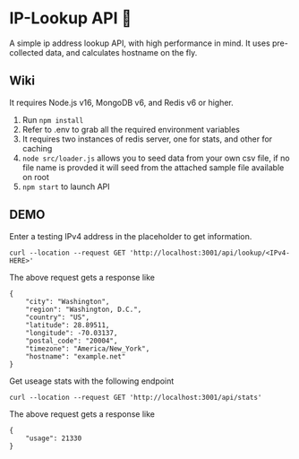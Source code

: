 # IP-Lookup API 🚀
A simple ip address lookup API, with high performance in mind. It uses pre-collected data, and calculates hostname on the fly.

## Wiki
It requires Node.js v16, MongoDB v6, and Redis v6 or higher.
1. Run `npm install`
2. Refer to .env to grab all the required environment variables
3. It requires two instances of redis server, one for stats, and other for caching
4. `node src/loader.js` allows you to seed data from your own csv file, if no file name is provded it will seed from the attached sample file available on root
5. `npm start` to launch API

## DEMO
Enter a testing IPv4 address in the <IPv-HERE> placeholder to get information.
```
curl --location --request GET 'http://localhost:3001/api/lookup/<IPv4-HERE>'
```
The above request gets a response like
```
{
    "city": "Washington",
    "region": "Washington, D.C.",
    "country": "US",
    "latitude": 28.89511,
    "longitude": -70.03137,
    "postal_code": "20004",
    "timezone": "America/New_York",
    "hostname": "example.net"
}
```

Get useage stats with the following endpoint
```
curl --location --request GET 'http://localhost:3001/api/stats'
```
The above request gets a response like
```
{
    "usage": 21330
}
```